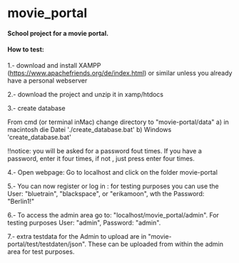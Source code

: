 # movie_portal

#### School project for a movie portal.


#### How to test:


1.-  download and install XAMPP (https://www.apachefriends.org/de/index.html) or similar unless you already have a personal webserver

2.- download the project and unzip it in xamp/htdocs

3.- create database

 
From cmd (or terminal inMac) change directory to "movie-portal/data" 
a) in macintosh die Datei './create_database.bat' 
b) Windows 'create_database.bat'

!!notice: you will be asked for a password fout times. If you have a password, enter it four times, if not , just press enter four times.

4.- Open webpage:
Go to localhost and click on the folder movie-portal

5.- You can now register or log in :  for testing purposes you can use the User: "bluetrain", "blackspace", or "erikamoon", wth the Password: "Berlin1!"

6.- To access the admin area go to: "localhost/movie_portal/admin". For testing purposes User: "admin", Password: "admin".


7.- extra testdata for the Admin to upload are in "movie-portal/test/testdaten/json". These can be uploaded from within the admin area for test purposes.


